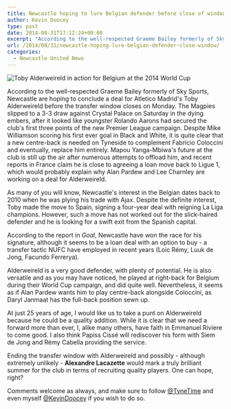 ```yaml
---
title: Newcastle hoping to lure Belgian defender before close of window
author: Kevin Doocey
type: post
date: 2014-08-31T17:12:24+00:00
excerpt: "According to the well-respected Graeme Bailey formerly of Sky Sports, Newcastle are hoping to conclude a deal for Atletico Madrid's Toby Alderweireld before the transfer window closes on Monday. The Magpies.."
url: /2014/08/31/newcastle-hoping-lure-belgian-defender-close-window/
categories:
  - Newcastle United News
---
```


![Toby Alderweireld in action for Belgium at the 2014 World Cup](https://www.tynetime.com/wp-content/uploads/2014/08/Toby-Alderweireld-Newcastle.jpg "Alderweireld - Looking to leave Atletico Madrid after falling out of favour")

According to the well-respected Graeme Bailey formerly of Sky Sports, Newcastle are hoping to conclude a deal for Atletico Madrid's Toby Alderweireld before the transfer window closes on Monday. The Magpies slipped to a 3-3 draw against Crystal Palace on Saturday in the dying embers, after it looked like youngster Rolando Aarons had secured the club's first three points of the new Premier League campaign. Despite Mike Williamson scoring his first ever goal in Black and White, it is quite clear that a new centre-back is needed on Tyneside to complement Fabricio Coloccini and eventually, replace him entirely. Mapou Yanga-Mbiwa's future at the club is still up the air after numerous attempts to offload him, and recent reports in France claim he is close to agreeing a loan move back to Ligue 1, which would probably explain why Alan Pardew and Lee Charnley are working on a deal for Alderweireld.

As many of you will know, Newcastle's interest in the Belgian dates back to 2010 when he was plying his trade with Ajax. Despite the definite interest, Toby made the move to Spain, signing a four-year deal with reigning La Liga champions. However, such a move has not worked out for the slick-haired defender and he is looking for a swift exit from the Spanish capital.

According to the report in *Goal,* Newcastle have won the race for his signature, although it seems to be a loan deal with an option to buy - a transfer tactic NUFC have employed in recent years (Loic Rémy, Luuk de Jong, Facundo Ferrerya).

Alderweireld is a very good defender, with plenty of potential. He is also versatile and as you may have noticed, he played at right-back for Belgium during their World Cup campaign, and did quite well. Nevertheless, it seems as if Alan Pardew wants him to play centre-back alongside Coloccini, as Daryl Janmaat has the full-back position sewn up.

At just 25 years of age, I would like us to take a punt on Alderweireld because he could be a quality addition. While it is clear that we need a forward more than ever, I, alike many others, have faith in Emmanuel Riviere to come good. I also think Papiss Cissé will rediscover his form with Siem de Jong and Rémy Cabella providing the service.

Ending the transfer window with Alderweireld and possibly - although extremely unlikely - **Alexandre Lacazette** would mark a truly brilliant summer for the club in terms of recruiting quality players. One can hope, right?

Comments welcome as always, and make sure to follow [@TyneTime](https://twitter.com/tynetime "tt twitter") and even myself [@KevinDoocey](https://twitter.com/kevindoocey "k doocey twitter") if you wish to do so.
